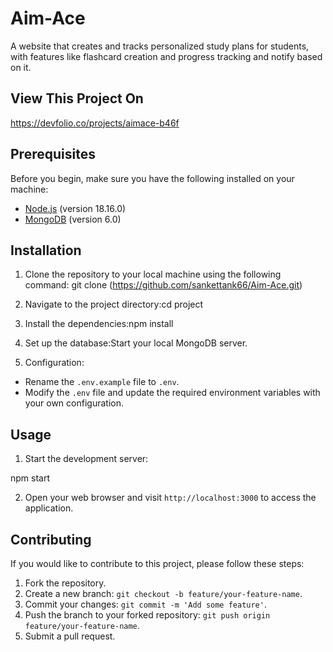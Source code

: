 # Aim-Ace
A website that creates and tracks personalized study plans for students, with features like flashcard creation and progress tracking and notify based on it.

## View This Project On 
https://devfolio.co/projects/aimace-b46f
## Prerequisites

Before you begin, make sure you have the following installed on your machine:

- [Node.js](https://nodejs.org) (version 18.16.0)
- [MongoDB](https://www.mongodb.com) (version 6.0)

## Installation

1. Clone the repository to your local machine using the following command:
git clone (https://github.com/sankettank66/Aim-Ace.git)

2. Navigate to the project directory:cd project

3. Install the dependencies:npm install

4. Set up the database:Start your local MongoDB server.

5. Configuration:

- Rename the `.env.example` file to `.env`.
- Modify the `.env` file and update the required environment variables with your own configuration.

## Usage

1. Start the development server:

npm start


2. Open your web browser and visit `http://localhost:3000` to access the application.

## Contributing

If you would like to contribute to this project, please follow these steps:

1. Fork the repository.
2. Create a new branch: `git checkout -b feature/your-feature-name`.
3. Commit your changes: `git commit -m 'Add some feature'`.
4. Push the branch to your forked repository: `git push origin feature/your-feature-name`.
5. Submit a pull request.


